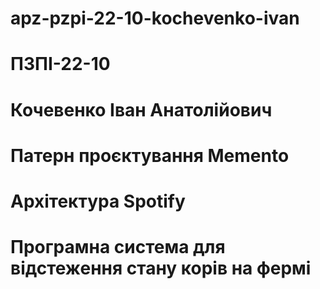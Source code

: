 # apz-pzpi-22-10-kochevenko-ivan  
# ПЗПІ-22-10  
# Кочевенко Іван Анатолійович  
# Патерн проєктування Memento  
# Архітектура Spotify 
# Програмна система для відстеження стану корів на фермі
